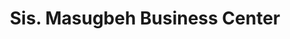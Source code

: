 ---
title: "Sis. Masugbeh Business Center"
url: /gbarnga/sis-masugbeh-business-center/
shop: convenience
---